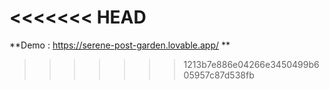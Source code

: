 <<<<<<< HEAD
=======
**Demo : https://serene-post-garden.lovable.app/ **
>>>>>>> 1213b7e886e04266e3450499b605957c87d538fb
